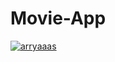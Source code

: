 # Movie-App
[![arryaaas](https://circleci.com/gh/arryaaas/Movie-App.svg?style=svg)](https://circleci.com/gh/arryaaas/Movie-App)
